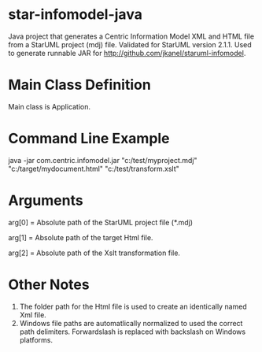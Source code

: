 # star-infomodel-java
Java project that generates a Centric Information Model XML and HTML file from a StarUML project (mdj) file. Validated for StarUML version 2.1.1.  Used to generate runnable JAR for http://github.com/jkanel/staruml-infomodel.

# Main Class Definition
Main class is Application.


# Command Line Example
java -jar com.centric.infomodel.jar "c:/test/myproject.mdj" "c:/target/mydocument.html" "c:/test/transform.xslt"


# Arguments
arg[0] = Absolute path of the StarUML project file (*.mdj)

arg[1] = Absolute path of the target Html file.  

arg[2] = Absolute path of the Xslt transformation file.

# Other Notes
1. The folder path for the Html file is used to create an identically named Xml file.
2. Windows file paths are automatlically normalized to used the correct path delimiters.  Forwardslash is replaced with backslash on Windows platforms.
